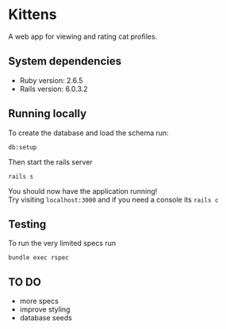 # Kittens

A web app for viewing and rating cat profiles.

## System dependencies

- Ruby version: 2.6.5
- Rails version: 6.0.3.2

## Running locally

To create the database and load the schema run:

```
db:setup
```

Then start the rails server

```
rails s
```

You should now have the application running!  
Try visiting `localhost:3000` and if you need a console its `rails c`

## Testing

To run the very limited specs run

```
bundle exec rspec
```

## TO DO

- more specs
- improve styling
- database seeds
